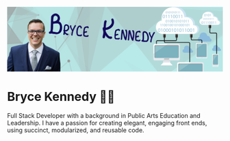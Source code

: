 [![Header](https://raw.githubusercontent.com/btken88/btken88/btken88/github-header.png "Header")](https://brycekennedy.net/)


# Bryce Kennedy 👋🏻

Full Stack Developer with a background in Public Arts Education and Leadership. I have a passion for creating elegant, engaging front ends, using succinct, modularized, and reusable code.